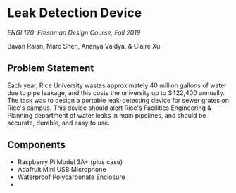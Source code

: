 # Leak Detection Device

*ENGI 120: Freshman Design Course, Fall 2019*

Bavan Rajan, Marc Shen, Ananya Vaidya, & Claire Xu

## Problem Statement
Each year, Rice University wastes approximately 40 million gallons of water due to pipe leakage, and this costs the university up to $422,400 annually. The task was to design a portable leak-detecting device for sewer grates on Rice's campus. This device should alert Rice's Facilities Engineering & Planning department of water leaks in main pipelines, and should be accurate, durable, and easy to use.

## Components
- Raspberry Pi Model 3A+ (plus case)
- Adafruit Mini USB Microphone
- Waterproof Polycarbonate Enclosure
- 

